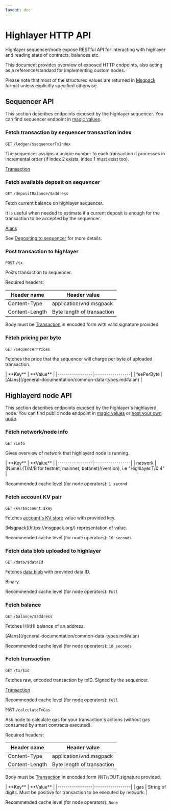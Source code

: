 ```yaml
---
layout: doc
---
```

# Highlayer HTTP API
Highlayer sequencer/node expose RESTful API for interacting with highlayer and reading state of contracts, balances etc.

This document provides overview of exposed HTTP endpoints, also acting as a reference/standard for implementing custom nodes. 

Please note that most of the structured values are returned in [Msgpack](https://msgpack.org) format unless explicitly specified otherwise.

## Sequencer API

This section describes endpoints exposed by the highlayer sequencer. You can find sequencer endpoint in [magic values](/general-documentation/magic-values).


### Fetch transaction by sequencer transaction index

`GET` `/ledger/$sequencerTxIndex`

The sequencer assigns a unique number to each transaction it processes in incremental order (if index 2 exists, index 1 must exist too).

<Badge type="info" text="Returns" /> [Transaction](/general-documentation/common-data-types.md#transaction)


### Fetch available deposit on sequencer

`GET` `/depositBalance/$address`

Fetch current balance on highlayer sequencer. 

It is useful when needed to estimate if a current deposit is enough for the transaction to be accepted by the sequencer.

<Badge type="info" text="Returns" />  [Alans](/general-documentation/common-data-types#alan)

See [Depositing to sequencer](/general-documentation/depositing-to-sequencer.md) for more details.


### Post transaction to highlayer

`POST` `/tx`

Posts transaction to sequencer.

Required headers: 

| **Header name** | **Header value** |
|-----------------|------------------|
| Content-Type    | application/vnd.msgpack |
| Content-Length  | Byte length of transaction |

Body must be [Transaction](/general-documentation/common-data-types#transaction) in encoded form with valid signature provided.

### Fetch pricing per byte

`GET` `/sequencerPrices`

Fetches the price that the sequencer will charge per byte of uploaded transaction.

<Badge type="info" text="Returns" /> 
| **Key**         | **Value**        |
|-----------------|------------------|
|  feePerByte     |    [Alans](/general-documentation/common-data-types.md#alan) |


## Highlayerd node API

This section describes endpoints exposed by the highlayer's highlayerd node. You can find public node endpoint in [magic values](/general-documentation/magic-values) or [host your own node](/Node-management/installation.md).

### Fetch network/node info

`GET` `/info`

Gives overview of network that highlayerd node is running.

<Badge type="info" text="Returns" /> 
| **Key**         | **Value**        |
|-----------------|------------------|
|  network        |   (Name).(T/M/B for testnet, mainnet, betanet)/(version), i.e "Highlayer.T/0.4" |

Recommended cache level (for node operators): `1 second`
### Fetch account KV pair

`GET` `/kv/$account:$key`

Fetches [account's KV store](/general-documentation/system-actions.md#kvstore) value with provided key.


<Badge type="info" text="Returns" /> 
[Msgpack](https://msgpack.org/) representation of value.


Recommended cache level (for node operators): `10 seconds`

### Fetch data blob uploaded to highlayer

`GET` `/data/$dataId`

Fetches [data blob](/general-documentation/system-actions.md#uploaddata) with provided data ID.


<Badge type="info" text="Returns" /> 
Binary

Recommended cache level (for node operators): `Full`

### Fetch balance

`GET` `/balance/$address`

Fetches HI/tHI balance of an address. 

<Badge type="info" text="Returns" /> 
[Alans](/general-documentation/common-data-types.md#alan)

Recommended cache level (for node operators): `10 seconds`

### Fetch transaction

`GET` `/tx/$id`

Fetches raw, encoded transaction by txID. Signed by the sequencer.

<Badge type="info" text="Returns" /> 

[Transaction](/general-documentation/common-data-types.md#transaction)

Recommended cache level (for node operators): `Full`

`POST` `/calculateTxGas`

Ask node to calculate gas for your transaction's actions (without gas consumed by smart contracts executed).

Required headers: 

| **Header name** | **Header value** |
|-----------------|------------------|
| Content-Type    | application/vnd.msgpack |
| Content-Length  | Byte length of transaction |

Body must be [Transaction](/general-documentation/common-data-types#transaction) in encoded form *WITHOUT* signature provided.

<Badge type="info" text="Returns" /> 
| **Key**         | **Value**        |
|-----------------|------------------|
|  gas       |   String of digits. Must be positive for transaction to be executed by network. |

Recommended cache level (for node operators): `None`
